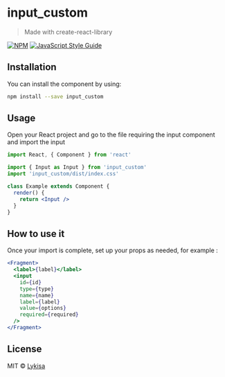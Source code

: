 # input_custom

> Made with create-react-library

[![NPM](https://img.shields.io/npm/v/input_custom.svg)](https://www.npmjs.com/package/input_custom) [![JavaScript Style Guide](https://img.shields.io/badge/code_style-standard-brightgreen.svg)](https://standardjs.com)

## Installation

You can install the component by using:

```bash
npm install --save input_custom
```

## Usage

Open your React project and go to the file requiring the input component and import the input

```jsx
import React, { Component } from 'react'

import { Input as Input } from 'input_custom'
import 'input_custom/dist/index.css'

class Example extends Component {
  render() {
    return <Input />
  }
}
```

## How to use it

Once your import is complete, set up your props as needed, for example :

```jsx
<Fragment>
  <label>{label}</label>
  <input
    id={id}
    type={type}
    name={name}
    label={label}
    value={options}
    required={required}
  />
</Fragment>
```

## License

MIT © [Lykisa](https://github.com/Lykisa)
